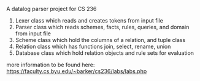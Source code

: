 A datalog parser project for CS 236

1. Lexer class which reads and creates tokens from input file
2. Parser class which reads schemes, facts, rules, queries, and domain from input file
3. Scheme class which hold the columns of a relation, and tuple class
4. Relation class which has functions join, select, rename, union
5. Database class which hold relation objects and rule sets for evaluation

more information to be found here: https://faculty.cs.byu.edu/~barker/cs236/labs/labs.php
